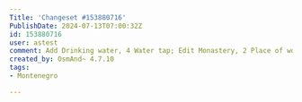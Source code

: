 ```yaml
---
Title: 'Changeset #153880716'
PublishDate: 2024-07-13T07:00:32Z
id: 153880716
user: astest
comment: Add Drinking water, 4 Water tap; Edit Monastery, 2 Place of worship.
created_by: OsmAnd~ 4.7.10
tags:
- Montenegro

---
```


